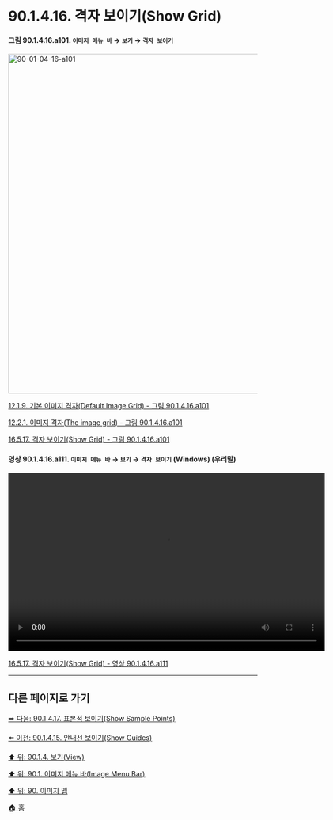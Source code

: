 # 90.1.4.16. 격자 보이기(Show Grid)

<a id="90-01-04-16-a101"></a>

#### 그림 90.1.4.16.a101. `이미지 메뉴 바` → `보기` → `격자 보이기`
<img width="940" height="687" alt="90-01-04-16-a101" src="https://github.com/user-attachments/assets/9b848799-8c68-4fee-8a72-50976d05e7a4" />

[12.1.9. 기본 이미지 격자(Default Image Grid) - 그림 90.1.4.16.a101](./12-01-09-default-image-grid.md#90-01-04-16-a101)

[12.2.1. 이미지 격자(The image grid) - 그림 90.1.4.16.a101](./12-02-01-the-image-grid.md#90-01-04-16-a101)

[16.5.17. 격자 보이기(Show Grid) - 그림 90.1.4.16.a101](./16-05-17-show-grid.md#90-01-04-16-a101)

<a id="90-01-04-16-a111"></a>

#### 영상 90.1.4.16.a111. `이미지 메뉴 바` → `보기` → `격자 보이기` (Windows) (우리말)
<video controls="controls" width="640" height="360" src="https://github.com/user-attachments/assets/44416183-fe32-4c57-ad75-e137935a5b35"></video>

[16.5.17. 격자 보이기(Show Grid) - 영상 90.1.4.16.a111](./16-05-17-show-grid.md#90-01-04-16-a111)

***

## 다른 페이지로 가기

[➡️ 다음: 90.1.4.17. 표본점 보이기(Show Sample Points)](./90-01-04-17-show_sample_points.md)

[⬅️ 이전: 90.1.4.15. 안내선 보이기(Show Guides)](./90-01-04-15-show_guides.md)

[⬆️ 위: 90.1.4. 보기(View)](./90-01-04-00-view.md)

[⬆️ 위: 90.1. 이미지 메뉴 바(Image Menu Bar)](./90-01-00-image-menu-bar.md)

[⬆️ 위: 90. 이미지 맵](./90-00-image-map.md)

[🏠 홈](./00-home.md)
